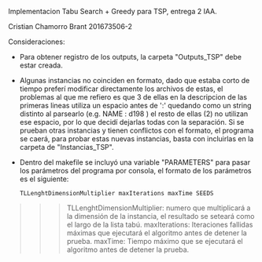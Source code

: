 Implementacion Tabu Search + Greedy para TSP, entrega 2 IAA.

Cristian Chamorro Brant 201673506-2

Consideraciones:

- Para obtener registro de los outputs, la carpeta "Outputs_TSP" debe estar creada.

- Algunas instancias no coinciden en formato, dado que estaba corto de tiempo preferí modificar directamente los archivos de estas, el problemas al que me refiero es que 3 de ellas en la descripcion de las primeras lineas utiliza un espacio antes de ':' quedando como un string distinto al parsearlo (e.g. NAME : d198 ) el resto de ellas (2) no utilizan ese espacio, por lo que decidí dejarlas todas con la separación. Si se prueban otras instancias y tienen conflictos con el formato, el programa se caerá, para probar estas nuevas instancias, basta con incluirlas en la carpeta de "Instancias_TSP".

- Dentro del makefile se incluyó una variable "PARAMETERS" para pasar los parámetros del programa por consola, el formato de los parámetros es el siguiente: 

      TLLenghtDimensionMultiplier maxIterations maxTime SEEDS

>>> TLLenghtDimensionMultiplier: numero que multiplicará a la dimensión de la instancia, el resultado se seteará como el largo de la lista tabú.
>>> maxIterations: Iteraciones fallidas máximas que ejecutará el algoritmo antes de detener la prueba.
>>> maxTime: Tiempo máximo que se ejecutará el algoritmo antes de detener la prueba.
